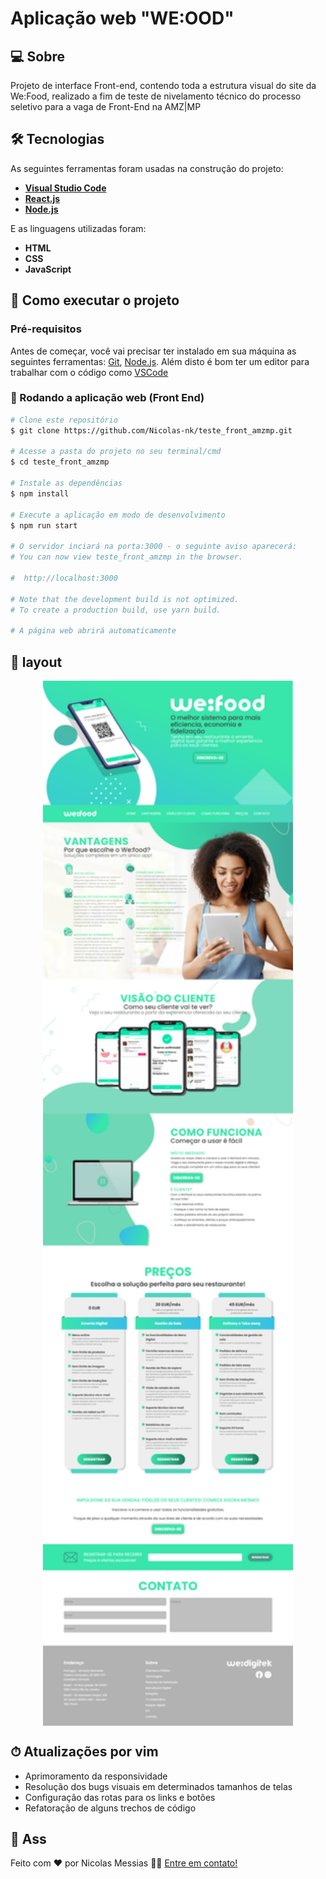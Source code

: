 <h1 aling="center">
     Aplicação web "WE:OOD"
</h1>

## 💻 Sobre

  Projeto de interface Front-end, contendo toda a estrutura visual do site da We:Food, realizado a fim de teste de nivelamento técnico do processo seletivo para a vaga de Front-End na AMZ|MP

## 🛠 Tecnologias

As seguintes ferramentas foram usadas na construção do projeto:

* **[Visual Studio Code](https://code.visualstudio.com/)**
* **[React.js](https://pt-br.reactjs.org/)**
* **[Node.js](https://nodejs.org/en/)**

E as linguagens utilizadas foram:

* **HTML**
* **CSS**
* **JavaScript**

## 🚀 Como executar o projeto

### Pré-requisitos
Antes de começar, você vai precisar ter instalado em sua máquina as seguintes ferramentas:
[Git](https://git-scm.com), [Node.js](https://nodejs.org/en/). 
Além disto é bom ter um editor para trabalhar com o código como [VSCode](https://code.visualstudio.com/?WT.mc_id=javascript-9652-gllemos)

### 🧭 Rodando a aplicação web (Front End)

```bash
# Clone este repositório
$ git clone https://github.com/Nicolas-nk/teste_front_amzmp.git

# Acesse a pasta do projeto no seu terminal/cmd
$ cd teste_front_amzmp

# Instale as dependências
$ npm install

# Execute a aplicação em modo de desenvolvimento
$ npm run start

# O servidor inciará na porta:3000 - o seguinte aviso aparecerá: 
# You can now view teste_front_amzmp in the browser.

#  http://localhost:3000

# Note that the development build is not optimized.
# To create a production build, use yarn build.

# A página web abrirá automaticamente
```
## 🧩 layout


<p align="center" style="display: flex; align-items: flex-start; justify-content: center;">
  <img alt="Wefood" title="interface web" src="https://github.com/Nicolas-nk/teste_front_amzmp/blob/49a74877b60d29dae2aaeec9df6c3ff05a41fa9b/public/images/Screenshots/WeFood.png" width="400px">
     
     
</p>


## ⏱  Atualizações por vim

* Aprimoramento da responsividade
* Resolução dos bugs visuais em determinados tamanhos de telas
* Configuração das rotas para os links e botões
* Refatoração de alguns trechos de código


## 📝 Ass

Feito com ❤️ por Nicolas Messias 👋🏽 [Entre em contato!](https://www.linkedin.com/in/nicolas-messias/)
